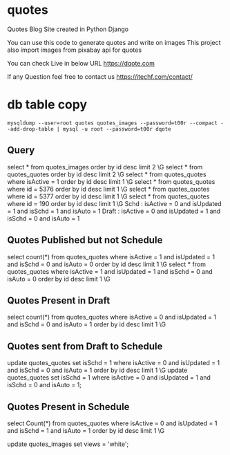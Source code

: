 # quotes
Quotes Blog Site created in Python Django

You can use this code to generate quotes and write on images
This project also import images from pixabay api for quotes

You can check Live in below URL
https://dqote.com

If any Question feel free to contact us 
https://itechf.com/contact/

# db table copy
`mysqldump --user=root quotes quotes_images --password=t00r --compact --add-drop-table | mysql -u root --password=t00r dqote`

## Query
select * from quotes_images order by id desc limit 2 \G
select * from quotes_quotes order by id desc limit 2 \G
select * from quotes_quotes where isActive = 1 order by id desc limit 1 \G
select * from quotes_quotes where id = 5376 order by id desc limit 1 \G
select * from quotes_quotes where id = 5377 order by id desc limit 1 \G
select * from quotes_quotes where id = 190 order by id desc limit 1 \G
Schd : isActive = 0 and isUpdated = 1 and isSchd = 1 and isAuto = 1
Draft : isActive = 0 and isUpdated = 1 and isSchd = 0 and isAuto = 1



## Quotes Published but not Schedule
select count(*) from quotes_quotes where  isActive = 1 and isUpdated = 1 and isSchd = 0 and isAuto = 0 order by id desc limit 1 \G
select * from quotes_quotes where  isActive = 1 and isUpdated = 1 and isSchd = 0 and isAuto = 0 order by id desc limit 1 \G

## Quotes Present in Draft
select count(*) from quotes_quotes where isActive = 0 and isUpdated = 1 and isSchd = 0 and isAuto = 1 order by id desc limit 1 \G

## Quotes sent from Draft to Schedule
update quotes_quotes set isSchd = 1 where isActive = 0 and isUpdated = 1 and isSchd = 0 and isAuto = 1 order by id desc limit 1 \G
update quotes_quotes set isSchd = 1 where isActive = 0 and isUpdated = 1 and isSchd = 0 and isAuto = 1;

## Quotes Present in Schedule
select Count(*) from quotes_quotes where isActive = 0 and isUpdated = 1 and isSchd = 1 and isAuto = 1 order by id desc limit 1 \G


update quotes_images set views = 'white';